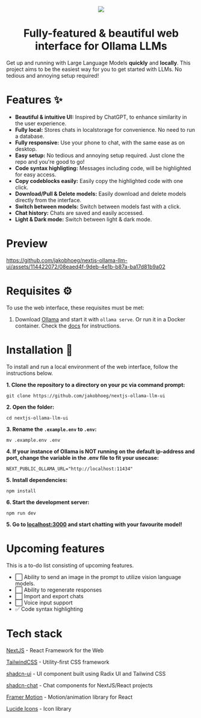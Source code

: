 <div align="center">
  <img src="ollama-nextjs-ui.gif">
</div>

<h1 align="center">
  Fully-featured & beautiful web interface for Ollama LLMs
</h1>

Get up and running with Large Language Models **quickly** and **locally**.
This project aims to be the easiest way for you to get started with LLMs. No tedious and annoying setup required!

# Features ✨

- **Beautiful & intuitive UI:** Inspired by ChatGPT, to enhance similarity in the user experience.
- **Fully local:** Stores chats in localstorage for convenience. No need to run a database.
- **Fully responsive:** Use your phone to chat, with the same ease as on desktop.
- **Easy setup:** No tedious and annoying setup required. Just clone the repo and you're good to go!
- **Code syntax highligting:** Messages including code, will be highlighted for easy access.
- **Copy codeblocks easily:** Easily copy the highlighted code with one click.
- **Download/Pull & Delete models:** Easily download and delete models directly from the interface.
- **Switch between models:** Switch between models fast with a click.
- **Chat history:** Chats are saved and easily accessed.
- **Light & Dark mode:** Switch between light & dark mode.

# Preview

https://github.com/jakobhoeg/nextjs-ollama-llm-ui/assets/114422072/08eaed4f-9deb-4e1b-b87a-ba17d81b9a02

# Requisites ⚙️

To use the web interface, these requisites must be met:

1. Download [Ollama](https://ollama.com/download) and start it with ```ollama serve```. Or run it in a Docker container. Check the [docs](https://github.com/ollama/ollama) for instructions.

# Installation 📖

To install and run a local environment of the web interface, follow the instructions below.

**1. Clone the repository to a directory on your pc via command prompt:**
   
```
git clone https://github.com/jakobhoeg/nextjs-ollama-llm-ui
```

**2. Open the folder:**

```
cd nextjs-ollama-llm-ui
```

**3. Rename the `.example.env` to `.env`:**

```
mv .example.env .env
```

**4. If your instance of Ollama is NOT running on the default ip-address and port, change the variable in the .env file to fit your usecase:**

```
NEXT_PUBLIC_OLLAMA_URL="http://localhost:11434"
```
   
**5. Install dependencies:**

```
npm install
```

**6. Start the development server:**

```
npm run dev
```

**5. Go to [localhost:3000](http://localhost:3000) and start chatting with your favourite model!**

# Upcoming features

This is a to-do list consisting of upcoming features.
- ⬜️ Ability to send an image in the prompt to utilize vision language models.
- ⬜️ Ability to regenerate responses
- ⬜️ Import and export chats
- ⬜️ Voice input support
- ✅ Code syntax highlighting

# Tech stack

[NextJS](https://nextjs.org/) - React Framework for the Web

[TailwindCSS](https://tailwindcss.com/) - Utility-first CSS framework

[shadcn-ui](https://ui.shadcn.com/) - UI component built using Radix UI and Tailwind CSS

[shadcn-chat](https://github.com/jakobhoeg/shadcn-chat) - Chat components for NextJS/React projects

[Framer Motion](https://www.framer.com/motion/) - Motion/animation library for React

[Lucide Icons](https://lucide.dev/) - Icon library




